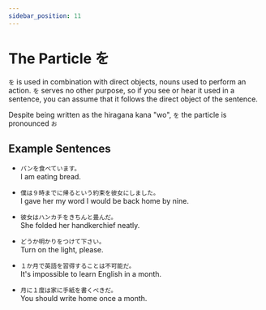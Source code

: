 ```yaml
---
sidebar_position: 11
---
```


# The Particle を

`を` is used in combination with direct objects, nouns used to perform an action. `を` serves no other purpose, so if you see or hear it used in a sentence, you can assume that it follows the direct object of the sentence.

Despite being written as the hiragana kana "wo", `を` the particle is pronounced `お`

## Example Sentences

- ``パンを食べています。``  
  I am eating bread.

- ``僕は９時までに帰るという約束を彼女にしました。``  
  I gave her my word I would be back home by nine.

- ``彼女はハンカチをきちんと畳んだ。``  
  She folded her handkerchief neatly.

- ``どうか明かりをつけて下さい。``  
  Turn on the light, please.

- ``１か月で英語を習得することは不可能だ。``  
  It's impossible to learn English in a month.

- ``月に１度は家に手紙を書くべきだ。``  
  You should write home once a month.
